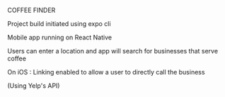 COFFEE FINDER

Project build initiated using expo cli

Mobile app running on React Native

Users can enter a location and app will search for businesses that serve coffee

On iOS :
Linking enabled to allow a user to directly call the business

(Using Yelp's API)
